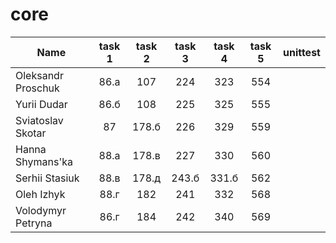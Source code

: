 ﻿# core

| Name | task 1 | task 2 | task 3 | task 4 | task 5 | unittest |
|----------|:-------------:|:-------------:|:-------------:|:-------------:|:-------------:|------|
| Oleksandr Proschuk | 86.а | 107 | 224 | 323 | 554 |  |
| Yurii Dudar | 86.б | 108 | 225 | 325 | 555 |  |
| Sviatoslav Skotar | 87 | 178.б | 226 | 329 | 559 |  |
| Hanna Shymans'ka | 88.а | 178.в | 227 | 330 | 560 |  |
| Serhii Stasiuk | 88.в | 178.д | 243.б | 331.б | 562 |  |
| Oleh Izhyk | 88.г | 182 | 241 | 332 | 568 |  |
| Volodymyr Petryna | 86.г | 184 | 242 | 340 | 569 |  |